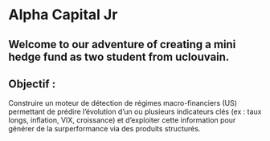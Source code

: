 # Alpha Capital Jr
## Welcome to our adventure of creating a mini hedge fund as two student from uclouvain. 

## Objectif : 
Construire un moteur de détection de régimes macro-financiers (US) permettant de prédire l’évolution d’un ou plusieurs indicateurs clés (ex : taux longs, inflation, VIX, croissance) et d’exploiter cette information pour générer de la surperformance via des produits structurés.
